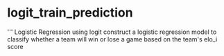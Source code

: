 # logit_train_prediction
''' Logistic Regression using logit construct a logistic regression model to classify whether a team will win or lose a game based on the team's elo_i score
